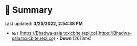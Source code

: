 # 📖 Summary
Last updated: **3/25/2022, 2:54:38 PM**

- `GET` [https://Bhadwa-sala.toxicblte.repl.co](https://Bhadwa-sala.toxicblte.repl.co) - **Down** (2613ms)
